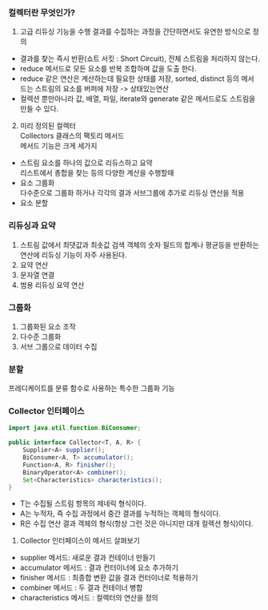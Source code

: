 ### 컬렉터란 무엇인가?
1. 고급 리듀싱 기능을 수행 
결과를 수집하는 과정을 간단하면서도 유연한 방식으로 정의
- 결과를 찾는 즉시 반환(쇼트 서킷 : Short Circuit), 전체 스트림을 처리하지 않는다.
- reduce 메서드로 모든 요소를 반복 조합하며 값을 도출 한다.
- reduce 같은 연산은 계산하는데 필요한 상태를 저장, sorted, distinct 등의 메서드는 스트림의 요소를 버퍼에 저장 -> 상태있는연산
- 컬렉션 뿐만아니라 값, 배열, 파일, iterate와 generate 같은 메서드로도 스트림을 만들 수 있다.

2. 미리 정의된 컬렉터  
Collectors 클래스의 팩토리 메서드  
메서드 기능은 크게 세가지
- 스트림 요소를 하나의 값으로 리듀스하고 요약  
리스트에서 총합을 찾는 등의 다양한 계산을 수행할때
- 요소 그룹화  
다수준으로 그룹화 하거나 각각의 결과 서브그룹에 추가로 리듀싱 연산을 적용
- 요소 분할

### 리듀싱과 요약
1. 스트림 값에서 최댓값과 최솟값 검색
객체의 숫자 필드의 합계나 평균등을 반환하는 연산에 리듀싱 기능이 자주 사용된다.
2. 요약 연산
3. 문자열 연결
4. 범용 리듀싱 요약 연산

### 그룹화
1. 그룹화된 요소 조작
2. 다수준 그룹화
3. 서브 그룹으로 데이터 수집

### 분할
프레디케이트를 분류 함수로 사용하는 특수한 그룹화 기능


### Collector 인터페이스

[//]: # (TODO : 피타고라스 수 구현해보기)
```java
import java.util.function.BiConsumer;

public interface Collector<T, A, R> {
    Supplier<A> supplier();
    BiConsumer<A, T> accumulator();
    Function<A, R> finisher();
    BinaryOperator<A> combiner();
    Set<Characteristics> characteristics();
}
```
- T는 수집될 스트림 항목의 제네릭 형식이다.
- A는 누적자, 즉 수집 과정에서 중간 결과를 누적하는 객체의 형식이다.
- R은 수집 연산 결과 객체의 형식(항상 그런 것은 아니지만 대개 컬렉션 형식)이다.

1. Collector 인터페이스이 메서드 살펴보기
- supplier 메서드: 새로운 결과 컨테이너 만들기
- accumulator 메서드 : 결과 컨터이너에 요소 추가하기
- finisher 메서드 : 최종합 변환 값을 결과 컨터이너로 적용하기
- combiner 메서드 : 두 결과 컨테이너 병합
- characteristics 메서드 : 컬렉터의 연산을 정의